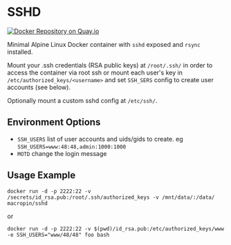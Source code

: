 # SSHD

[![Docker Repository on Quay.io](https://quay.io/repository/macropin/sshd/status "Docker Repository on Quay.io")](https://quay.io/repository/macropin/sshd)

Minimal Alpine Linux Docker container with `sshd` exposed and `rsync` installed.

Mount your .ssh credentials (RSA public keys) at `/root/.ssh/` in order to
access the container via root ssh or mount each user's key in
`/etc/authorized_keys/<username>` and set `SSH_SERS` config to create user accounts (see below).

Optionally mount a custom sshd config at `/etc/ssh/`.

## Environment Options

- `SSH_USERS` list of user accounts and uids/gids to create. eg `SSH_USERS=www:48:48,admin:1000:1000`
- `MOTD` change the login message

## Usage Example

```
docker run -d -p 2222:22 -v /secrets/id_rsa.pub:/root/.ssh/authorized_keys -v /mnt/data/:/data/ macropin/sshd
```

or

```
docker run -d -p 2222:22 -v $(pwd)/id_rsa.pub:/etc/authorized_keys/www -e SSH_USERS="www/48/48" foo bash
```
